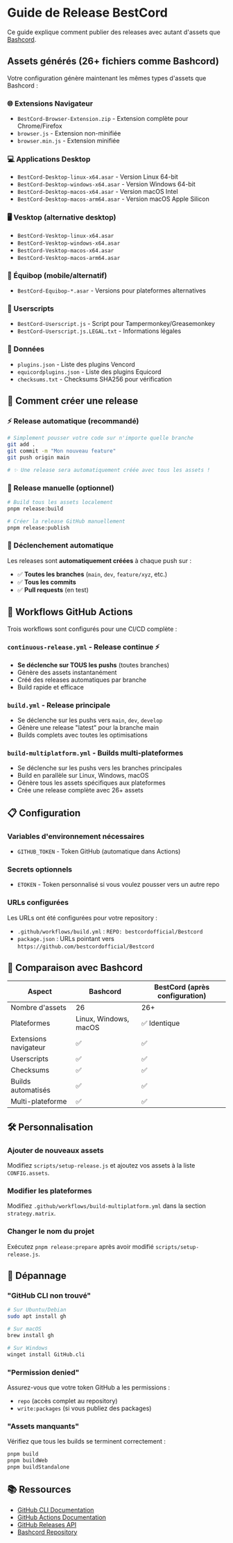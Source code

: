 # Guide de Release BestCord

Ce guide explique comment publier des releases avec autant d'assets que [Bashcord](https://github.com/roothheo/Bashcord/releases/tag/latest).

## Assets générés (26+ fichiers comme Bashcord)

Votre configuration génère maintenant les mêmes types d'assets que Bashcord :

### 🌐 Extensions Navigateur
- `BestCord-Browser-Extension.zip` - Extension complète pour Chrome/Firefox
- `browser.js` - Extension non-minifiée
- `browser.min.js` - Extension minifiée

### 💻 Applications Desktop
- `BestCord-Desktop-linux-x64.asar` - Version Linux 64-bit
- `BestCord-Desktop-windows-x64.asar` - Version Windows 64-bit  
- `BestCord-Desktop-macos-x64.asar` - Version macOS Intel
- `BestCord-Desktop-macos-arm64.asar` - Version macOS Apple Silicon

### 🖥️ Vesktop (alternative desktop)
- `BestCord-Vesktop-linux-x64.asar`
- `BestCord-Vesktop-windows-x64.asar`
- `BestCord-Vesktop-macos-x64.asar`
- `BestCord-Vesktop-macos-arm64.asar`

### 📱 Équibop (mobile/alternatif)
- `BestCord-Equibop-*.asar` - Versions pour plateformes alternatives

### 🔧 Userscripts
- `BestCord-Userscript.js` - Script pour Tampermonkey/Greasemonkey
- `BestCord-Userscript.js.LEGAL.txt` - Informations légales

### 📄 Données
- `plugins.json` - Liste des plugins Vencord
- `equicordplugins.json` - Liste des plugins Equicord
- `checksums.txt` - Checksums SHA256 pour vérification

## 🚀 Comment créer une release

### ⚡ Release automatique (recommandé)
```bash
# Simplement pousser votre code sur n'importe quelle branche
git add .
git commit -m "Mon nouveau feature"
git push origin main

# ✨ Une release sera automatiquement créée avec tous les assets !
```

### 🔧 Release manuelle (optionnel)
```bash
# Build tous les assets localement
pnpm release:build

# Créer la release GitHub manuellement
pnpm release:publish
```

### 🎯 Déclenchement automatique
Les releases sont **automatiquement créées** à chaque push sur :
- ✅ **Toutes les branches** (`main`, `dev`, `feature/xyz`, etc.)
- ✅ **Tous les commits**
- ✅ **Pull requests** (en test)

## 🔄 Workflows GitHub Actions

Trois workflows sont configurés pour une CI/CD complète :

### `continuous-release.yml` - Release continue ⚡
- **Se déclenche sur TOUS les pushs** (toutes branches)
- Génère des assets instantanément
- Créé des releases automatiques par branche
- Build rapide et efficace

### `build.yml` - Release principale 
- Se déclenche sur les pushs vers `main`, `dev`, `develop`
- Génère une release "latest" pour la branche main
- Builds complets avec toutes les optimisations

### `build-multiplatform.yml` - Builds multi-plateformes
- Se déclenche sur les pushs vers les branches principales  
- Build en parallèle sur Linux, Windows, macOS
- Génère tous les assets spécifiques aux plateformes
- Crée une release complète avec 26+ assets

## 📋 Configuration

### Variables d'environnement nécessaires
- `GITHUB_TOKEN` - Token GitHub (automatique dans Actions)

### Secrets optionnels
- `ETOKEN` - Token personnalisé si vous voulez pousser vers un autre repo

### URLs configurées
Les URLs ont été configurées pour votre repository :
- `.github/workflows/build.yml` : `REPO: bestcordofficial/Bestcord`
- `package.json` : URLs pointant vers `https://github.com/bestcordofficial/Bestcord`

## 🎯 Comparaison avec Bashcord

| Aspect | Bashcord | BestCord (après configuration) |
|--------|----------|----------------------------------|
| Nombre d'assets | 26 | 26+ |
| Plateformes | Linux, Windows, macOS | ✅ Identique |
| Extensions navigateur | ✅ | ✅ |
| Userscripts | ✅ | ✅ |
| Checksums | ✅ | ✅ |
| Builds automatisés | ✅ | ✅ |
| Multi-plateforme | ✅ | ✅ |

## 🛠️ Personnalisation

### Ajouter de nouveaux assets
Modifiez `scripts/setup-release.js` et ajoutez vos assets à la liste `CONFIG.assets`.

### Modifier les plateformes
Modifiez `.github/workflows/build-multiplatform.yml` dans la section `strategy.matrix`.

### Changer le nom du projet
Exécutez `pnpm release:prepare` après avoir modifié `scripts/setup-release.js`.

## 🐛 Dépannage

### "GitHub CLI non trouvé"
```bash
# Sur Ubuntu/Debian
sudo apt install gh

# Sur macOS
brew install gh

# Sur Windows
winget install GitHub.cli
```

### "Permission denied"
Assurez-vous que votre token GitHub a les permissions :
- `repo` (accès complet au repository)
- `write:packages` (si vous publiez des packages)

### "Assets manquants"
Vérifiez que tous les builds se terminent correctement :
```bash
pnpm build
pnpm buildWeb  
pnpm buildStandalone
```

## 📚 Ressources

- [GitHub CLI Documentation](https://cli.github.com/manual/)
- [GitHub Actions Documentation](https://docs.github.com/en/actions)
- [GitHub Releases API](https://docs.github.com/en/rest/releases)
- [Bashcord Repository](https://github.com/roothheo/Bashcord) 